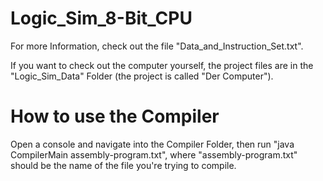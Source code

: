 # Logic_Sim_8-Bit_CPU
For more Information, check out the file "Data_and_Instruction_Set.txt".

If you want to check out the computer yourself, the project files are in the "Logic_Sim_Data" Folder (the project is called "Der Computer").

# How to use the Compiler
Open a console and navigate into the Compiler Folder, then run "java CompilerMain assembly-program.txt", where "assembly-program.txt" should be the name of the file you're trying to compile.
